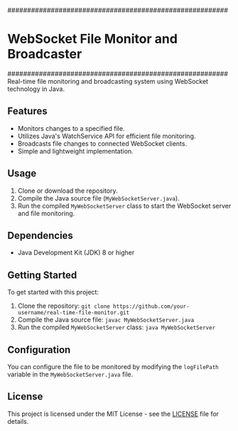########################################################
# WebSocket File Monitor and Broadcaster              #
########################################################
Real-time file monitoring and broadcasting system using WebSocket technology in Java.

## Features

- Monitors changes to a specified file.
- Utilizes Java's WatchService API for efficient file monitoring.
- Broadcasts file changes to connected WebSocket clients.
- Simple and lightweight implementation.

## Usage

1. Clone or download the repository.
2. Compile the Java source file (`MyWebSocketServer.java`).
3. Run the compiled `MyWebSocketServer` class to start the WebSocket server and file monitoring.

## Dependencies

- Java Development Kit (JDK) 8 or higher

## Getting Started

To get started with this project:

1. Clone the repository: `git clone https://github.com/your-username/real-time-file-monitor.git`
2. Compile the Java source file: `javac MyWebSocketServer.java`
3. Run the compiled `MyWebSocketServer` class: `java MyWebSocketServer`

## Configuration

You can configure the file to be monitored by modifying the `logFilePath` variable in the `MyWebSocketServer.java` file.

## License

This project is licensed under the MIT License - see the [LICENSE](LICENSE) file for details.
